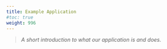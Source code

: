 ```yaml
---
title: Example Application
#toc: true
weight: 996
---
```


>*A short introduction to what our application is and does.*

